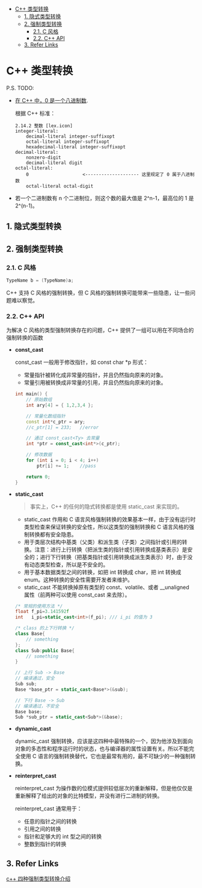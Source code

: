- [C++ 类型转换](#c-类型转换)
  - [1. 隐式类型转换](#1-隐式类型转换)
  - [2. 强制类型转换](#2-强制类型转换)
    - [2.1. C 风格](#21-c-风格)
    - [2.2. C++ API](#22-c-api)
  - [3. Refer Links](#3-refer-links)

# C++ 类型转换

P.S. TODO:
- [在 C++ 中，0 是一个八进制数](http://justjavac.com/other/2013/03/03/is-0-a-decimal-literal-or-an-octal-literal.html).

  根据 C++ 标准：
  ```
  2.14.2 整数 [lex.icon]
  integer-literal:
      decimal-literal integer-suffixopt
      octal-literal integer-suffixopt
      hexadecimal-literal integer-suffixopt
  decimal-literal:
      nonzero-digit
      decimal-literal digit
  octal-literal:
      0                    <-------------------- 这里规定了 0 属于八进制数
      octal-literal octal-digit
  ```
- 若一个二进制数有 n 个二进制位，则这个数的最大值是 2^n-1，最高位的 1 是 2^(n-1)。

## 1. 隐式类型转换

## 2. 强制类型转换

### 2.1. C 风格

```c
TypeName b = (TypeName)a;
```
C++ 支持 C 风格的强制转换，但 C 风格的强制转换可能带来一些隐患，让一些问题难以察觉。

### 2.2. C++ API

为解决 C 风格的类型强制转换存在的问题，C++ 提供了一组可以用在不同场合的强制转换的函数

- **const_cast**

  const_cast 一般用于修改指针，如 const char *p 形式：
  - 常量指针被转化成非常量的指针，并且仍然指向原来的对象。
  - 常量引用被转换成非常量的引用，并且仍然指向原来的对象。

  ```cpp
  int main() {
      // 原始数组
      int ary[4] = { 1,2,3,4 };

      // 常量化数组指针
      const int*c_ptr = ary;
      //c_ptr[1] = 233;   //error

      // 通过 const_cast<Ty> 去常量
      int *ptr = const_cast<int*>(c_ptr);

      // 修改数据
      for (int i = 0; i < 4; i++)
          ptr[i] += 1;    //pass

      return 0;
  }
  ```

- **static_cast**

  > 事实上，C++ 的任何的隐式转换都是使用 static_cast 来实现的。
  - static_cast 作用和 C 语言风格强制转换的效果基本一样，由于没有运行时类型检查来保证转换的安全性，所以这类型的强制转换和 C 语言风格的强制转换都有安全隐患。
  - 用于类层次结构中基类（父类）和派生类（子类）之间指针或引用的转换。注意：进行上行转换（把派生类的指针或引用转换成基类表示）是安全的；进行下行转换（把基类指针或引用转换成派生类表示）时，由于没有动态类型检查，所以是不安全的。
  - 用于基本数据类型之间的转换，如把 int 转换成 char，把 int 转换成 enum。这种转换的安全性需要开发者来维护。
  - static_cast 不能转换掉原有类型的 const、volatile、或者 __unaligned 属性（前两种可以使用 const_cast 来去除）。

  ```cpp
  /* 常规的使用方法 */
  float f_pi=3.141592f
  int   i_pi=static_cast<int>(f_pi); /// i_pi 的值为 3

  /* class 的上下行转换 */
  class Base{
      // something
  };
  class Sub:public Base{
      // something
  }

  // 上行 Sub -> Base
  // 编译通过，安全
  Sub sub;
  Base *base_ptr = static_cast<Base*>(&sub);

  // 下行 Base -> Sub
  // 编译通过，不安全
  Base base;
  Sub *sub_ptr = static_cast<Sub*>(&base);
  ```

- **dynamic_cast**

  dynamic_cast 强制转换，应该是这四种中最特殊的一个，因为他涉及到面向对象的多态性和程序运行时的状态，也与编译器的属性设置有关。所以不能完全使用 C 语言的强制转换替代，它也是最常有用的，最不可缺少的一种强制转换。

- **reinterpret_cast**

  reinterpret_cast 为操作数的位模式提供较低层次的重新解释，但是他仅仅是重新解释了给出的对象的比特模型，并没有进行二进制的转换。

  reinterpret_cast 通常用于：
  - 任意的指针之间的转换
  - 引用之间的转换
  - 指针和足够大的 int 型之间的转换
  - 整数到指针的转换

## 3. Refer Links

[c++ 四种强制类型转换介绍](https://blog.csdn.net/ydar95/article/details/69822540)